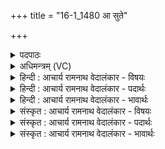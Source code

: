 +++
title = "16-1_1480 आ सुते"

+++
<details><summary>पदपाठः</summary>

आ꣢। सु꣢ते꣡। सि꣢ञ्चत। श्रि꣡य꣢꣯म्। रो꣡द꣢꣯स्योः। अ꣣भिश्रि꣡य꣢म्। अ꣣भि। श्रि꣡य꣢꣯म्। र꣣सा꣢। द꣣धीत। वृषभ꣢म्। १४८०।
</details>

<details><summary>अधिमन्त्रम् (VC)</summary>

- अग्निः
- हर्यतः प्रागाथः
- गायत्री
- षड्जः
</details>

<details><summary>हिन्दी : आचार्य रामनाथ वेदालंकार - विषयः</summary>

प्रारम्भ में उपास्य उपासक का विषय वर्णन करते हैं।
</details>

<details><summary>हिन्दी : आचार्य रामनाथ वेदालंकार - पदार्थः</summary>

पदार्थान्वयभाषाः -  हे मनुष्यो ! तुम (सुते) भक्तिरस के उमड़ने पर (रोदस्योः) द्युलोक और भूलोक के (अभिश्रियम्) शोभा-सम्पादक, (श्रियम्) आश्रय लेने योग्य अग्नि-नामक जगदीश्वर को (आ सिञ्चत) भक्तिरस से नहलाओ। (रसा) जगदीश्वर से निकली हुई आनन्दरस की नदी (वृषभम्) तुम्हारे ज्ञानसिक्त जीवात्मा को (दधीत) बल और पुष्टि प्रदान करे ॥१॥ यहाँ ‘श्रियम्’ की पुनरुक्ति में यमक अलङ्कार है ॥१॥
</details>

<details><summary>हिन्दी : आचार्य रामनाथ वेदालंकार - भावार्थः</summary>

भावार्थभाषाः -  जब परमेश्वर के उपासक उसके प्रति भक्तिरस की नदी प्रवाहित करते हैं,तब परमेश्वर उनके प्रति आनन्द-रस की नदी बहाता है ॥३॥
</details>

<details><summary>संस्कृत : आचार्य रामनाथ वेदालंकार - विषयः</summary>

तत्रादावुपास्योपासकविषये वर्ण्यते।
</details>

<details><summary>संस्कृत : आचार्य रामनाथ वेदालंकार - पदार्थः</summary>

पदार्थान्वयभाषाः -  हे मानवाः ! यूयम् (सुते) भक्तिरसे अभिषुते सति (रोदस्योः) द्यावापृथिव्योः (अभिश्रियम्) शोभासम्पादकम् [अभिगता श्रीर्येन सः अभिश्रीः तम्।] (श्रियम्) आश्रयणीयम् अग्निं जगदीश्वरम् (आ सिञ्चत) भक्तिरसेन क्लेदयत। (रसा) जगदीश्वरान्निःसृता आनन्दरसनदी (वृषभम्) युष्माकं ज्ञानसिक्तं जीवात्मानम् (दधीत) परिपुष्णीयात् ॥१॥२ अत्र ‘श्रियम्’ इत्यस्य पुनरुक्तौ यमकालङ्कारः ॥१॥
</details>

<details><summary>संस्कृत : आचार्य रामनाथ वेदालंकार - भावार्थः</summary>

भावार्थभाषाः -  यदा परमेश्वरस्योपासकास्तं प्रति भक्तिरसतरङ्गिणीं प्रवाहयन्ति तदा परमेश्वरस्तान् प्रत्यानन्दरसतरङ्गिणीं प्रवाहयति ॥१॥
</details>